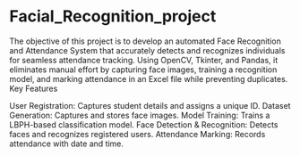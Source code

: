 # Facial_Recognition_project
The objective of this project is to develop an automated Face Recognition and Attendance System that accurately detects and recognizes individuals for seamless attendance tracking. Using OpenCV, Tkinter, and Pandas, it eliminates manual effort by capturing face images, training a recognition model, and marking attendance in an Excel file while preventing duplicates. Key Features

User Registration: Captures student details and assigns a unique ID.
Dataset Generation: Captures and stores face images.
Model Training: Trains a LBPH-based classification model.
Face Detection & Recognition: Detects faces and recognizes registered users.
Attendance Marking: Records attendance with date and time.
